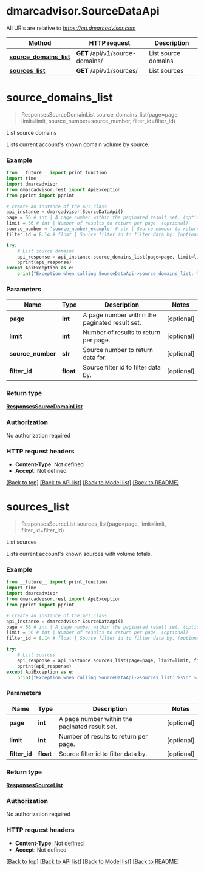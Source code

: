 # dmarcadvisor.SourceDataApi

All URIs are relative to *https://eu.dmarcadvisor.com*

Method | HTTP request | Description
------------- | ------------- | -------------
[**source_domains_list**](SourceDataApi.md#source_domains_list) | **GET** /api/v1/source-domains/ | List source domains
[**sources_list**](SourceDataApi.md#sources_list) | **GET** /api/v1/sources/ | List sources


# **source_domains_list**
> ResponsesSourceDomainList source_domains_list(page=page, limit=limit, source_number=source_number, filter_id=filter_id)

List source domains

Lists current account's known domain volume by source.

### Example
```python
from __future__ import print_function
import time
import dmarcadvisor
from dmarcadvisor.rest import ApiException
from pprint import pprint

# create an instance of the API class
api_instance = dmarcadvisor.SourceDataApi()
page = 56 # int | A page number within the paginated result set. (optional)
limit = 56 # int | Number of results to return per page. (optional)
source_number = 'source_number_example' # str | Source number to return data for. (optional)
filter_id = 8.14 # float | Source filter id to filter data by. (optional)

try:
    # List source domains
    api_response = api_instance.source_domains_list(page=page, limit=limit, source_number=source_number, filter_id=filter_id)
    pprint(api_response)
except ApiException as e:
    print("Exception when calling SourceDataApi->source_domains_list: %s\n" % e)
```

### Parameters

Name | Type | Description  | Notes
------------- | ------------- | ------------- | -------------
 **page** | **int**| A page number within the paginated result set. | [optional] 
 **limit** | **int**| Number of results to return per page. | [optional] 
 **source_number** | **str**| Source number to return data for. | [optional] 
 **filter_id** | **float**| Source filter id to filter data by. | [optional] 

### Return type

[**ResponsesSourceDomainList**](ResponsesSourceDomainList.md)

### Authorization

No authorization required

### HTTP request headers

 - **Content-Type**: Not defined
 - **Accept**: Not defined

[[Back to top]](#) [[Back to API list]](../README.md#documentation-for-api-endpoints) [[Back to Model list]](../README.md#documentation-for-models) [[Back to README]](../README.md)

# **sources_list**
> ResponsesSourceList sources_list(page=page, limit=limit, filter_id=filter_id)

List sources

Lists current account's known sources with volume totals.

### Example
```python
from __future__ import print_function
import time
import dmarcadvisor
from dmarcadvisor.rest import ApiException
from pprint import pprint

# create an instance of the API class
api_instance = dmarcadvisor.SourceDataApi()
page = 56 # int | A page number within the paginated result set. (optional)
limit = 56 # int | Number of results to return per page. (optional)
filter_id = 8.14 # float | Source filter id to filter data by. (optional)

try:
    # List sources
    api_response = api_instance.sources_list(page=page, limit=limit, filter_id=filter_id)
    pprint(api_response)
except ApiException as e:
    print("Exception when calling SourceDataApi->sources_list: %s\n" % e)
```

### Parameters

Name | Type | Description  | Notes
------------- | ------------- | ------------- | -------------
 **page** | **int**| A page number within the paginated result set. | [optional] 
 **limit** | **int**| Number of results to return per page. | [optional] 
 **filter_id** | **float**| Source filter id to filter data by. | [optional] 

### Return type

[**ResponsesSourceList**](ResponsesSourceList.md)

### Authorization

No authorization required

### HTTP request headers

 - **Content-Type**: Not defined
 - **Accept**: Not defined

[[Back to top]](#) [[Back to API list]](../README.md#documentation-for-api-endpoints) [[Back to Model list]](../README.md#documentation-for-models) [[Back to README]](../README.md)

